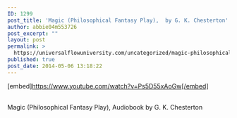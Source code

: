 ```yaml
---
ID: 1299
post_title: 'Magic (Philosophical Fantasy Play),  by G. K. Chesterton'
author: abbie04m553726
post_excerpt: ""
layout: post
permalink: >
  https://universalflowuniversity.com/uncategorized/magic-philosophical-fantasy-play-by-g-k-chesterton/
published: true
post_date: 2014-05-06 13:18:22
---
```

[embed]https://www.youtube.com/watch?v=Ps5D55xAoGw[/embed]</br></br>
<p>Magic (Philosophical Fantasy Play), Audiobook by G. K. Chesterton</p>